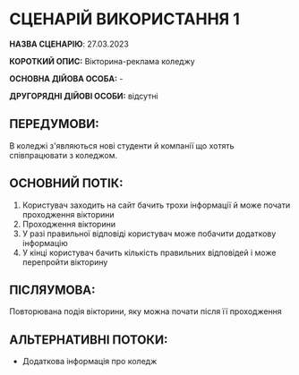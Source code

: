 # СЦЕНАРІЙ ВИКОРИСТАННЯ 1

**НАЗВА СЦЕНАРІЮ**:	27.03.2023

**КОРОТКИЙ ОПИС:** Вікторина-реклама коледжу

**ОСНОВНА ДІЙОВА ОСОБА:** -

**ДРУГОРЯДНІ ДІЙОВІ ОСОБИ:** відсутні

## ПЕРЕДУМОВИ:

В коледжі з'являються нові студенти й компанії що хотять співпрацювати з коледжом.

## ОСНОВНИЙ ПОТІК:
1.	Користувач заходить на сайт бачить трохи інформації й може почати проходження вікторини
2.	Проходження вікторини
3.	У разі правильної відповіді користувач може побачити додаткову інформацію
4.	У кінці користувач бачить кількість правильних відповідей і може перепройти вікторину

## ПІСЛЯУМОВА:

Повторювана подія вікторини, яку можна почати після її проходження

## АЛЬТЕРНАТИВНІ ПОТОКИ:

* Додаткова інформація про коледж
